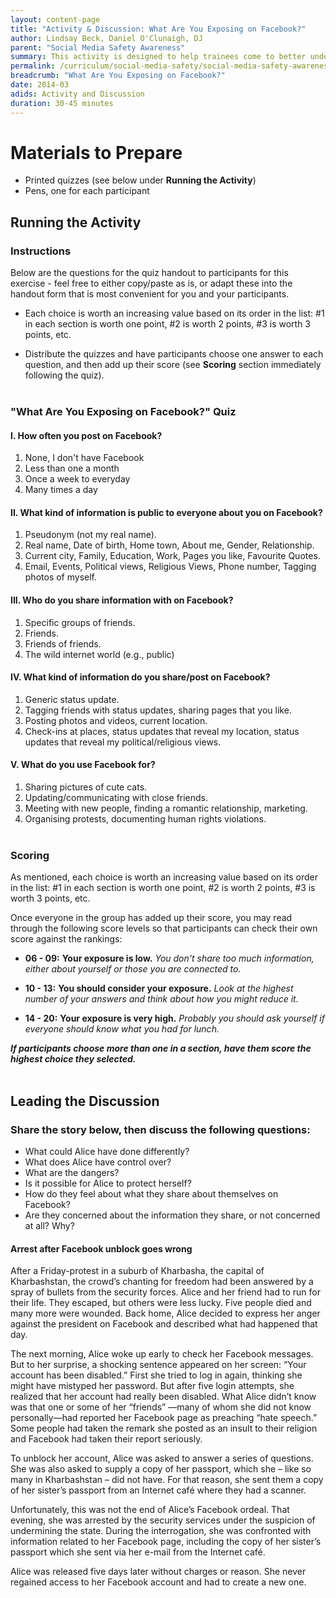 ```yaml
---
layout: content-page
title: "Activity & Discussion: What Are You Exposing on Facebook?"
author: Lindsay Beck, Daniel O'Clunaigh, DJ
parent: "Social Media Safety Awareness"
summary: This activity is designed to help trainees come to better understand how much information they actively share on social networking services. An important outcome, and talking point for the Discussion, is a firmer grasp of the impact that certain kinds of sharing behavior may have on your privacy, and that of others.
permalink: /curriculum/social-media-safety/social-media-safety-awareness/activity-discussion/exposing-on-facebook/
breadcrumb: "What Are You Exposing on Facebook?"
date: 2014-03
adids: Activity and Discussion
duration: 30-45 minutes
---
```

# Materials to Prepare
- Printed quizzes (see below under **Running the Activity**)
- Pens, one for each participant

## Running the Activity ##

### Instructions ###

Below are the questions for the quiz handout to participants for this exercise - feel free to either copy/paste as is, or adapt these into the handout form that is most convenient for you and your participants.

- Each choice is worth an increasing value based on its order in the list: #1 in each section is worth one point, #2 is worth 2 points, #3 is worth 3 points, etc.

- Distribute the quizzes and have participants choose one answer to each question, and then add up their score (see **Scoring** section immediately following the quiz).
<br><br>

### "What Are You Exposing on Facebook?" Quiz ###

#### I. How often you post on Facebook? ####

1. None, I don't have Facebook
2. Less than one a month
3. Once a week to everyday
4. Many times a day

#### II. What kind of information is public to everyone about you on Facebook? ####

1. Pseudonym (not my real name).
2. Real name, Date of birth, Home town, About me, Gender, Relationship.
3. Current city, Family, Education, Work, Pages you like, Favourite Quotes.
4. Email, Events, Political views, Religious Views, Phone number, Tagging photos of myself.

#### III. Who do you share information with on Facebook? ####

1. Specific groups of friends.
2. Friends.
3. Friends of friends.
4. The wild internet world (e.g., public)

#### IV. What kind of information do you share/post on Facebook? ####

1. Generic status update.
2. Tagging friends with status updates, sharing pages that you like.
3. Posting photos and videos, current location.
4. Check-ins at places, status updates that reveal my location, status updates that reveal my political/religious views.

#### V. What do you use Facebook for? ####

1. Sharing pictures of cute cats.
2. Updating/communicating with close friends.
3. Meeting with new people, finding a romantic relationship, marketing.
4. Organising protests, documenting human rights violations.
<br><br>

### Scoring ###

As mentioned, each choice is worth an increasing value based on its order in the list: #1 in each section is worth one point, #2 is worth 2 points, #3 is worth 3 points, etc.

Once everyone in the group has added up their score, you may read through the following score levels so that participants can check their own score against the rankings:

- **06 - 09:** **Your exposure is low.** *You don't share too much information, either about yourself or those you are connected to.*

- **10 - 13:** **You should consider your exposure.** *Look at the highest number of your answers and think about how you might reduce it.*

- **14 - 20:** **Your exposure is very high.** *Probably you should ask yourself if everyone should know what you had for lunch.*


***If participants choose more than one in a section, have them score the highest choice they selected.***
<br><br>


## Leading the Discussion ##

### Share the story below, then discuss the following questions: ###

- What could Alice have done differently?
- What does Alice have control over?
- What are the dangers?
- Is it possible for Alice to protect herself?
- How do they feel about what they share about themselves on Facebook?
- Are they concerned about the information they share, or not concerned at all? Why?

#### Arrest after Facebook unblock goes wrong ####
After a Friday-protest in a suburb of Kharbasha, the capital of Kharbashstan, the crowd’s chanting for freedom had been answered by a spray of bullets from the security forces. Alice and her friend had to run for their life. They escaped, but others were less lucky. Five people died and many more were wounded. Back home, Alice decided to express her anger against the president on Facebook and described what had happened that day.

The next morning, Alice woke up early to check her Facebook messages. But to her surprise, a shocking sentence appeared on her screen: “Your account has been disabled.” First she tried to log in again, thinking she might have mistyped her password. But after five login attempts, she realized that her account had really been disabled. What Alice didn’t know was that one or some of her “friends” —many of whom she did not know personally—had reported her Facebook page as preaching “hate speech.” Some people had taken the remark she posted as an insult to their religion and Facebook had taken their report seriously.

To unblock her account, Alice was asked to answer a series of questions. She was also asked to supply a copy of her passport, which she – like so many in Kharbashstan – did not have. For that reason, she sent them a copy of her sister’s passport from an Internet café where they had a scanner.

Unfortunately, this was not the end of Alice’s Facebook ordeal. That evening, she was arrested by the security services under the suspicion of undermining the state. During the interrogation, she was confronted with information related to her Facebook page, including the copy of her sister’s passport which she sent via her e-mail from the Internet café.

Alice was released five days later without charges or reason. She never regained access to her Facebook account and had to create a new one.
